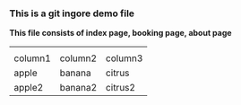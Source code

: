 <h3>This is a git ingore demo file</h3>
<div> <b>This file consists of index page, booking page, about page</b></div>
<table>
  <th>
    <tr>
      <td>column1</td>
      <td>column2</td>
      <td>column3</td>
    </tr>
  </th>
  <tr>
    <td>apple</td>
    <td>banana</td>
    <td>citrus</td>
  </tr>
    <tr>
    <td>apple2</td>
    <td>banana2</td>
    <td>citrus2</td>
  </tr>
</table>
